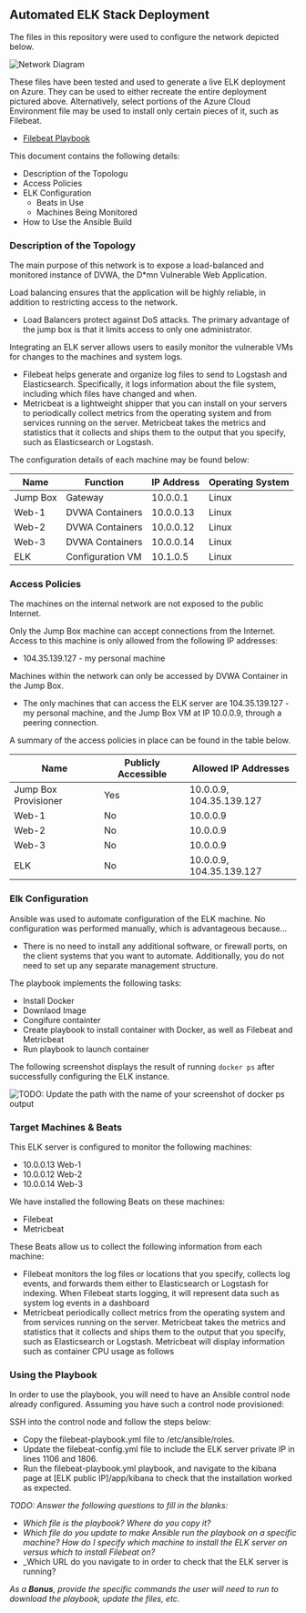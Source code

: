 ## Automated ELK Stack Deployment

The files in this repository were used to configure the network depicted below.

![Network Diagram](https://github.com/JHBruin33/Cybersecurity-Project-1/tree/main/Diagrams)



These files have been tested and used to generate a live ELK deployment on Azure. They can be used to either recreate the entire deployment pictured above. Alternatively, select portions of the Azure Cloud Environment file may be used to install only certain pieces of it, such as Filebeat.

  - [Filebeat Playbook](https://github.com/JHBruin33/Cybersecurity-Project-1/blob/main/Ansible/roles/filebeat-playbook.yml)

This document contains the following details:
- Description of the Topologu
- Access Policies
- ELK Configuration
  - Beats in Use
  - Machines Being Monitored
- How to Use the Ansible Build


### Description of the Topology

The main purpose of this network is to expose a load-balanced and monitored instance of DVWA, the D*mn Vulnerable Web Application.

Load balancing ensures that the application will be highly reliable, in addition to restricting access to the network.
- Load Balancers protect against DoS attacks. The primary advantage of the jump box is that it limits access to only one administrator. 

Integrating an ELK server allows users to easily monitor the vulnerable VMs for changes to the machines and system logs.
- Filebeat helps generate and organize log files to send to Logstash and Elasticsearch. Specifically, it logs information about the file system, including which files have changed and when.
- Metricbeat is a lightweight shipper that you can install on your servers to periodically collect metrics from the operating system and from services running on the server. Metricbeat takes the metrics and statistics that it collects and ships them to the output that you specify, such as Elasticsearch or Logstash.

The configuration details of each machine may be found below:


| Name     | Function              | IP Address | Operating System |
|----------|-----------------------|------------|------------------|
| Jump Box | Gateway               | 10.0.0.1   | Linux            |
| Web-1    | DVWA Containers       | 10.0.0.13  | Linux            |
| Web-2    | DVWA Containers       | 10.0.0.12  | Linux            |
| Web-3    | DVWA Containers       | 10.0.0.14  | Linux            |
| ELK      | Configuration VM      | 10.1.0.5   | Linux            |

### Access Policies

The machines on the internal network are not exposed to the public Internet. 

Only the Jump Box machine can accept connections from the Internet. Access to this machine is only allowed from the following IP addresses:
- 104.35.139.127 - my personal machine 

Machines within the network can only be accessed by DVWA Container in the Jump Box.
- The only machines that can access the ELK server are 104.35.139.127 - my personal machine, and the Jump Box VM at IP 10.0.0.9, through a peering connection.

A summary of the access policies in place can be found in the table below.

| Name                | Publicly Accessible | Allowed IP Addresses    |
|---------------------|---------------------|-------------------------|
| Jump Box Provisioner| Yes                 | 10.0.0.9, 104.35.139.127|
| Web-1               | No                  | 10.0.0.9                |
| Web-2               | No                  | 10.0.0.9                |
| Web-3               | No                  | 10.0.0.9                |
| ELK                 | No                  | 10.0.0.9, 104.35.139.127|

### Elk Configuration

Ansible was used to automate configuration of the ELK machine. No configuration was performed manually, which is advantageous because...
- There is no need to install any additional software, or firewall ports, on the client systems that you want to automate. Additionally, you do not need to set up any separate management structure.

The playbook implements the following tasks:
- Install Docker
- Downlaod Image
- Congifure containter
- Create playbook to install container with Docker, as well as Filebeat and Metricbeat
- Run playbook to launch container

The following screenshot displays the result of running `docker ps` after successfully configuring the ELK instance.

![TODO: Update the path with the name of your screenshot of docker ps output](Images/docker_ps_output.png)

### Target Machines & Beats
This ELK server is configured to monitor the following machines:
- 10.0.0.13 Web-1
- 10.0.0.12 Web-2
- 10.0.0.14 Web-3

We have installed the following Beats on these machines:
- Filebeat 
- Metricbeat

These Beats allow us to collect the following information from each machine:
- Filebeat monitors the log files or locations that you specify, collects log events, and forwards them either to Elasticsearch or Logstash for indexing. When Filebeat starts logging, it will represent data such as system log events in a dashboard
- Metricbeat periodically collect metrics from the operating system and from services running on the server. Metricbeat takes the metrics and statistics that it collects and ships them to the output that you specify, such as Elasticsearch or Logstash. Metricbeat will display information such as container CPU usage as follows

### Using the Playbook
In order to use the playbook, you will need to have an Ansible control node already configured. Assuming you have such a control node provisioned: 

SSH into the control node and follow the steps below:
- Copy the filebeat-playbook.yml file to /etc/ansible/roles.
- Update the filebeat-config.yml file to include the ELK server private IP in lines 1106 and 1806.
- Run the filebeat-playbook.yml playbook, and navigate to the kibana page at [ELK public IP]/app/kibana to check that the installation worked as expected.

_TODO: Answer the following questions to fill in the blanks:_
- _Which file is the playbook? Where do you copy it?_
- _Which file do you update to make Ansible run the playbook on a specific machine? How do I specify which machine to install the ELK server on versus which to install Filebeat on?_
- _Which URL do you navigate to in order to check that the ELK server is running?

_As a **Bonus**, provide the specific commands the user will need to run to download the playbook, update the files, etc._
